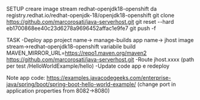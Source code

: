 SETUP
creare image stream redhat-openjdk18-openshift da registry.redhat.io/redhat-openjdk-18/openjdk18-openshift 
git clone https://github.com/marcorosati/java-serverhost.git
git reset --hard eb1700868ee40c23d6278a9696452affac1e9fe7
git push -f
 
TASK
-Deploy app
	project name-> manage-builds
	app name-> jhost
	image stream->redhat-openjdk18-openshift
	variabile build MAVEN_MIRROR_URL=https://repo1.maven.org/maven2
	https://github.com/marcorosati/java-serverhost.git
-Route jhost.xxxx (path per test /HelloWorldExample/hello)
-Update code app e redeploy





Note app code:
https://examples.javacodegeeks.com/enterprise-java/spring/boot/spring-boot-hello-world-example/  (change port in application properties from 8082->8080)
